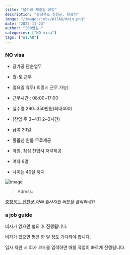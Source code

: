 ```yaml
---
title: "닭가공 제조업 공장"
description: "충청북도 진천군, 현장직"
image: "/images/jobs/W1JA8/main.png"
date: "2022-11-23"
author: "290만원~"
categories: ["NO visa"]
tags: ["W1JA8"]
---
```


<!--### need a visa-->
### NO visa

* 닭가공 단순업무
* 월-토 근무
* 일요일 휴무( 희망시 근무 가능)
* 근무시간 : 08:00~17:00
* 실수령 290~350만원(최대400)
* (잔업 주 3~4회 2~3시간)

* 급여 20일
* 풀옵션 원룸 무료제공
* 아침, 점심 잔업시 저녁제공
* 여자 6명 
* 나이는 40살 까지

![image](/images/jobs/W1JA8/map.png)

> Adress:
<a target="_blank" rel="noopener noreferrer" href="https://map.naver.com/v5/search/%EB%8C%80%EA%B5%AC%20%EB%B6%81%EA%B5%AC%20%EA%B8%88%ED%98%B8%EB%8F%99/address/14307415.47784901,4287474.920235993,%EB%8C%80%EA%B5%AC%EA%B4%91%EC%97%AD%EC%8B%9C%20%EB%B6%81%EA%B5%AC%20%EA%B8%88%ED%98%B8%EB%8F%99,adm?c=14305615.8222110,4287457.5522424,12.85,0,0,0,dh&isCorrectAnswer=true">
    충청북도 진천군
</a>
<!--
한6
외5
송림 / 제조업	
충북 진천군 이월면 송림5길 14
박종엽	
010-3189-0818	
-->
<cite>아래 입사지원 버튼을 클릭하세요</cite>

### a job guide
비자가 없으면 협의 후 진행됩니다.

비자가 있으면 평균 한 달 정도 기다려야 합니다.

입사 지원 시 회사 코드를 입력하면 매칭 작업이 빠르게 진행됩니다.